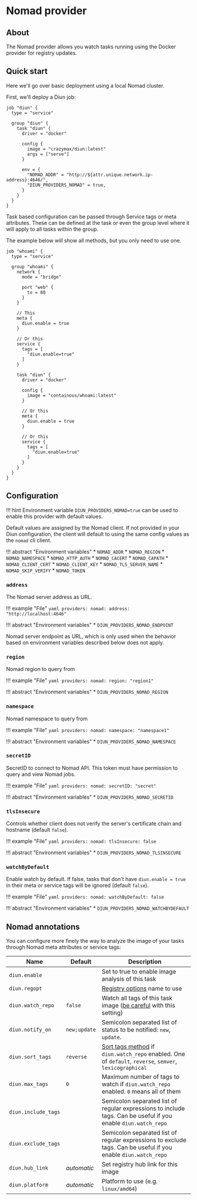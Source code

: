 # Nomad provider

## About

The Nomad provider allows you watch tasks running using the Docker provider for registry updates.

## Quick start

Here we'll go over basic deployment using a local Nomad cluster.

First, we'll deploy a Diun job:

```hcl
job "diun" {
  type = "service"

  group "diun" {
    task "diun" {
      driver = "docker"

      config {
        image = "crazymax/diun:latest"
        args = ["serve"]
      }

      env = {
        "NOMAD_ADDR" = "http://${attr.unique.network.ip-address}:4646/",
        "DIUN_PROVIDERS_NOMAD" = true,
      }
    }
  }
}
```

Task based configuration can be passed through Service tags or meta attributes. These can be defined at the task or even the group level where it will apply to all tasks within the group.

The example below will show all methods, but you only need to use one.

```hcl
job "whoami" {
  type = "service"

  group "whoami" {
    network {
      mode = "bridge"

      port "web" {
        to = 80
      }
    }

    // This
    meta {
      diun.enable = true
    }

    // Or this
    service {
      tags = [
        "diun.enable=true"
      ]
    }

    task "diun" {
      driver = "docker"

      config {
        image = "containous/whoami:latest"
      }

      // Or this
      meta {
        diun.enable = true
      }

      // Or this
      service {
        tags = [
          "diun.enable=true"
        ]
      }
    }
  }
}
```

## Configuration

!!! hint
    Environment variable `DIUN_PROVIDERS_NOMAD=true` can be used to enable this provider with default values.

Default values are assigned by the Nomad client. If not provided in your Diun configuration, the client will default to using the same config values as the `nomad` cli client.

!!! abstract "Environment variables"
    * `NOMAD_ADDR`
    * `NOMAD_REGION`
    * `NOMAD_NAMESPACE`
    * `NOMAD_HTTP_AUTH`
    * `NOMAD_CACERT`
    * `NOMAD_CAPATH`
    * `NOMAD_CLIENT_CERT`
    * `NOMAD_CLIENT_KEY`
    * `NOMAD_TLS_SERVER_NAME`
    * `NOMAD_SKIP_VERIFY`
    * `NOMAD_TOKEN`


### `address`

The Nomad server address as URL.

!!! example "File"
    ```yaml
    providers:
      nomad:
        address: "http://localhost:4646"
    ```

!!! abstract "Environment variables"
    * `DIUN_PROVIDERS_NOMAD_ENDPOINT`

Nomad server endpoint as URL, which is only used when the behavior based on environment variables described below
does not apply.

### `region`

Nomad region to query from

!!! example "File"
    ```yaml
    providers:
      nomad:
        region: "region1"
    ```

!!! abstract "Environment variables"
    * `DIUN_PROVIDERS_NOMAD_REGION`

### `namespace`

Nomad namespace to query from

!!! example "File"
    ```yaml
    providers:
      nomad:
        namespace: "namespace1"
    ```

!!! abstract "Environment variables"
    * `DIUN_PROVIDERS_NOMAD_NAMESPACE`

### `secretID`

SecretID to connect to Nomad API. This token must have permission to query and view Nomad jobs.

!!! example "File"
    ```yaml
    providers:
      nomad:
        secretID: "secret"
    ```

!!! abstract "Environment variables"
    * `DIUN_PROVIDERS_NOMAD_SECRETID`

### `tlsInsecure`

Controls whether client does not verify the server's certificate chain and hostname (default `false`).

!!! example "File"
    ```yaml
    providers:
      nomad:
        tlsInsecure: false
    ```

!!! abstract "Environment variables"
    * `DIUN_PROVIDERS_NOMAD_TLSINSECURE`

### `watchByDefault`

Enable watch by default. If false, tasks that don't have `diun.enable = true` in their meta or service tags will be ignored
(default `false`).

!!! example "File"
    ```yaml
    providers:
      nomad:
        watchByDefault: false
    ```

!!! abstract "Environment variables"
    * `DIUN_PROVIDERS_NOMAD_WATCHBYDEFAULT`

## Nomad annotations

You can configure more finely the way to analyze the image of your tasks through Nomad meta attributes or service tags:

| Name                | Default      | Description                                                                                                                                             |
|---------------------|--------------|---------------------------------------------------------------------------------------------------------------------------------------------------------|
| `diun.enable`       |              | Set to true to enable image analysis of this task                                                                                                       |
| `diun.regopt`       |              | [Registry options](../config/regopts.md) name to use                                                                                                    |
| `diun.watch_repo`   | `false`      | Watch all tags of this task image ([be careful](../faq.md#docker-hub-rate-limits) with this setting)                                                    |
| `diun.notify_on`    | `new;update` | Semicolon separated list of status to be notified: `new`, `update`.                                                                                     |
| `diun.sort_tags`    | `reverse`    | [Sort tags method](../faq.md#tags-sorting-when-using-watch_repo) if `diun.watch_repo` enabled. One of `default`, `reverse`, `semver`, `lexicographical` |
| `diun.max_tags`     | `0`          | Maximum number of tags to watch if `diun.watch_repo` enabled. `0` means all of them                                                                     |
| `diun.include_tags` |              | Semicolon separated list of regular expressions to include tags. Can be useful if you enable `diun.watch_repo`                                          |
| `diun.exclude_tags` |              | Semicolon separated list of regular expressions to exclude tags. Can be useful if you enable `diun.watch_repo`                                          |
| `diun.hub_link`     | _automatic_  | Set registry hub link for this image                                                                                                                    |
| `diun.platform`     | _automatic_  | Platform to use (e.g. `linux/amd64`)                                                                                                                    |

